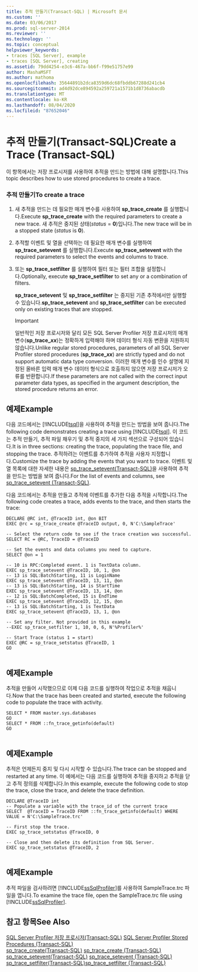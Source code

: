 ```yaml
---
title: 추적 만들기(Transact-SQL) | Microsoft 문서
ms.custom: ''
ms.date: 03/06/2017
ms.prod: sql-server-2014
ms.reviewer: ''
ms.technology: ''
ms.topic: conceptual
helpviewer_keywords:
- traces [SQL Server], example
- traces [SQL Server], creating
ms.assetid: 79dd4254-e3c6-467a-bb6f-f99e51757e99
author: MashaMSFT
ms.author: mathoma
ms.openlocfilehash: 35644891b2dca8359d6dc68fbddb67288d241cb4
ms.sourcegitcommit: ad4d92dce894592a259721a1571b1d8736abacdb
ms.translationtype: MT
ms.contentlocale: ko-KR
ms.lasthandoff: 08/04/2020
ms.locfileid: "87652046"
---
```

# <a name="create-a-trace-transact-sql"></a><span data-ttu-id="d40e4-102">추적 만들기(Transact-SQL)</span><span class="sxs-lookup"><span data-stu-id="d40e4-102">Create a Trace (Transact-SQL)</span></span>
  <span data-ttu-id="d40e4-103">이 항목에서는 저장 프로시저를 사용하여 추적을 만드는 방법에 대해 설명합니다.</span><span class="sxs-lookup"><span data-stu-id="d40e4-103">This topic describes how to use stored procedures to create a trace.</span></span>  
  
### <a name="to-create-a-trace"></a><span data-ttu-id="d40e4-104">추적 만들기</span><span class="sxs-lookup"><span data-stu-id="d40e4-104">To create a trace</span></span>  
  
1.  <span data-ttu-id="d40e4-105">새 추적을 만드는 데 필요한 매개 변수를 사용하여 **sp_trace_create** 를 실행합니다.</span><span class="sxs-lookup"><span data-stu-id="d40e4-105">Execute **sp_trace_create** with the required parameters to create a new trace.</span></span> <span data-ttu-id="d40e4-106">새 추적은 중지된 상태(*status* = **0**)입니다.</span><span class="sxs-lookup"><span data-stu-id="d40e4-106">The new trace will be in a stopped state (*status* is **0**).</span></span>  
  
2.  <span data-ttu-id="d40e4-107">추적할 이벤트 및 열을 선택하는 데 필요한 매개 변수를 실행하여 **sp_trace_setevent** 를 실행합니다.</span><span class="sxs-lookup"><span data-stu-id="d40e4-107">Execute **sp_trace_setevent** with the required parameters to select the events and columns to trace.</span></span>  
  
3.  <span data-ttu-id="d40e4-108">또는 **sp_trace_setfilter** 를 실행하여 필터 또는 필터 조합을 설정합니다.</span><span class="sxs-lookup"><span data-stu-id="d40e4-108">Optionally, execute **sp_trace_setfilter** to set any or a combination of filters.</span></span>  
  
     <span data-ttu-id="d40e4-109">**sp_trace_setevent** 및 **sp_trace_setfilter** 는 중지된 기존 추적에서만 실행할 수 있습니다.</span><span class="sxs-lookup"><span data-stu-id="d40e4-109">**sp_trace_setevent** and **sp_trace_setfilter** can be executed only on existing traces that are stopped.</span></span>  
  
    > [!IMPORTANT]  
    >  <span data-ttu-id="d40e4-110">일반적인 저장 프로시저와 달리 모든 SQL Server Profiler 저장 프로시저의 매개 변수(<strong>sp_trace_*xx*</strong>)는 정확하게 입력해야 하며 데이터 형식 자동 변환을 지원하지 않습니다.</span><span class="sxs-lookup"><span data-stu-id="d40e4-110">Unlike regular stored procedures, parameters of all SQL Server Profiler stored procedures (<strong>sp_trace_*xx*</strong>) are strictly typed and do not support automatic data type conversion.</span></span> <span data-ttu-id="d40e4-111">이러한 매개 변수를 인수 설명에 지정된 올바른 입력 매개 변수 데이터 형식으로 호출하지 않으면 저장 프로시저가 오류를 반환합니다.</span><span class="sxs-lookup"><span data-stu-id="d40e4-111">If these parameters are not called with the correct input parameter data types, as specified in the argument description, the stored procedure returns an error.</span></span>  
  
## <a name="example"></a><span data-ttu-id="d40e4-112">예제</span><span class="sxs-lookup"><span data-stu-id="d40e4-112">Example</span></span>  
 <span data-ttu-id="d40e4-113">다음 코드에서는 [!INCLUDE[tsql](../../includes/tsql-md.md)]을 사용하여 추적을 만드는 방법을 보여 줍니다.</span><span class="sxs-lookup"><span data-stu-id="d40e4-113">The following code demonstrates creating a trace using [!INCLUDE[tsql](../../includes/tsql-md.md)].</span></span> <span data-ttu-id="d40e4-114">이 코드는 추적 만들기, 추적 파일 채우기 및 추적 중지의 세 가지 섹션으로 구성되어 있습니다.</span><span class="sxs-lookup"><span data-stu-id="d40e4-114">It is in three sections: creating the trace, populating the trace file, and stopping the trace.</span></span> <span data-ttu-id="d40e4-115">추적하려는 이벤트를 추가하여 추적을 사용자 지정합니다.</span><span class="sxs-lookup"><span data-stu-id="d40e4-115">Customize the trace by adding the events that you want to trace.</span></span> <span data-ttu-id="d40e4-116">이벤트 및 열 목록에 대한 자세한 내용은 [sp_trace_setevent&#40;Transact-SQL&#41;](/sql/relational-databases/system-stored-procedures/sp-trace-setevent-transact-sql)을 사용하여 추적을 만드는 방법을 보여 줍니다.</span><span class="sxs-lookup"><span data-stu-id="d40e4-116">For the list of events and columns, see [sp_trace_setevent &#40;Transact-SQL&#41;](/sql/relational-databases/system-stored-procedures/sp-trace-setevent-transact-sql).</span></span>  
  
 <span data-ttu-id="d40e4-117">다음 코드에서는 추적을 만들고 추적에 이벤트를 추가한 다음 추적을 시작합니다.</span><span class="sxs-lookup"><span data-stu-id="d40e4-117">The following code creates a trace, adds events to the trace, and then starts the trace:</span></span>  
  
```  
DECLARE @RC int, @TraceID int, @on BIT  
EXEC @rc = sp_trace_create @TraceID output, 0, N'C:\SampleTrace'  
  
-- Select the return code to see if the trace creation was successful.  
SELECT RC = @RC, TraceID = @TraceID  
  
-- Set the events and data columns you need to capture.  
SELECT @on = 1  
  
-- 10 is RPC:Completed event. 1 is TextData column.   
EXEC sp_trace_setevent @TraceID, 10, 1, @on   
-- 13 is SQL:BatchStarting, 11 is LoginName  
EXEC sp_trace_setevent @TraceID, 13, 11, @on   
-- 13 is SQL:BatchStarting, 14 is StartTime  
EXEC sp_trace_setevent @TraceID, 13, 14, @on   
-- 12 is SQL:BatchCompleted, 15 is EndTime  
EXEC sp_trace_setevent @TraceID, 12, 15, @on   
-- 13 is SQL:BatchStarting, 1 is TextData  
EXEC sp_trace_setevent @TraceID, 13, 1, @on   
  
-- Set any filter. Not provided in this example  
--EXEC sp_trace_setfilter 1, 10, 0, 6, N'%Profiler%'  
  
-- Start Trace (status 1 = start)  
EXEC @RC = sp_trace_setstatus @TraceID, 1  
GO  
  
```  
  
## <a name="example"></a><span data-ttu-id="d40e4-118">예제</span><span class="sxs-lookup"><span data-stu-id="d40e4-118">Example</span></span>  
 <span data-ttu-id="d40e4-119">추적을 만들어 시작했으므로 이제 다음 코드를 실행하여 작업으로 추적을 채웁니다.</span><span class="sxs-lookup"><span data-stu-id="d40e4-119">Now that the trace has been created and started, execute the following code to populate the trace with activity.</span></span>  
  
```  
SELECT * FROM master.sys.databases  
GO  
SELECT * FROM ::fn_trace_getinfo(default)  
GO  
  
```  
  
## <a name="example"></a><span data-ttu-id="d40e4-120">예제</span><span class="sxs-lookup"><span data-stu-id="d40e4-120">Example</span></span>  
 <span data-ttu-id="d40e4-121">추적은 언제든지 중지 및 다시 시작할 수 있습니다.</span><span class="sxs-lookup"><span data-stu-id="d40e4-121">The trace can be stopped and restarted at any time.</span></span> <span data-ttu-id="d40e4-122">이 예에서는 다음 코드를 실행하여 추적을 중지하고 추적을 닫고 추적 정의를 삭제합니다.</span><span class="sxs-lookup"><span data-stu-id="d40e4-122">In this example, execute the following code to stop the trace, close the trace, and delete the trace definition.</span></span>  
  
```  
DECLARE @TraceID int  
-- Populate a variable with the trace_id of the current trace  
SELECT  @TraceID = TraceID FROM ::fn_trace_getinfo(default) WHERE VALUE = N'C:\SampleTrace.trc'  
  
-- First stop the trace.   
EXEC sp_trace_setstatus @TraceID, 0  
  
-- Close and then delete its definition from SQL Server.   
EXEC sp_trace_setstatus @TraceID, 2  
  
```  
  
## <a name="example"></a><span data-ttu-id="d40e4-123">예제</span><span class="sxs-lookup"><span data-stu-id="d40e4-123">Example</span></span>  
 <span data-ttu-id="d40e4-124">추적 파일을 검사하려면 [!INCLUDE[ssSqlProfiler](../../includes/sssqlprofiler-md.md)]를 사용하여 SampleTrace.trc 파일을 엽니다.</span><span class="sxs-lookup"><span data-stu-id="d40e4-124">To examine the trace file, open the SampleTrace.trc file using [!INCLUDE[ssSqlProfiler](../../includes/sssqlprofiler-md.md)].</span></span>  
  
## <a name="see-also"></a><span data-ttu-id="d40e4-125">참고 항목</span><span class="sxs-lookup"><span data-stu-id="d40e4-125">See Also</span></span>  
 <span data-ttu-id="d40e4-126">[SQL Server Profiler 저장 프로시저&#40;Transact-SQL&#41;](/sql/relational-databases/system-stored-procedures/sql-server-profiler-stored-procedures-transact-sql) </span><span class="sxs-lookup"><span data-stu-id="d40e4-126">[SQL Server Profiler Stored Procedures &#40;Transact-SQL&#41;](/sql/relational-databases/system-stored-procedures/sql-server-profiler-stored-procedures-transact-sql) </span></span>  
 <span data-ttu-id="d40e4-127">[sp_trace_create&#40;Transact-SQL&#41;](/sql/relational-databases/system-stored-procedures/sp-trace-create-transact-sql) </span><span class="sxs-lookup"><span data-stu-id="d40e4-127">[sp_trace_create &#40;Transact-SQL&#41;](/sql/relational-databases/system-stored-procedures/sp-trace-create-transact-sql) </span></span>  
 <span data-ttu-id="d40e4-128">[sp_trace_setevent&#40;Transact-SQL&#41;](/sql/relational-databases/system-stored-procedures/sp-trace-setevent-transact-sql) </span><span class="sxs-lookup"><span data-stu-id="d40e4-128">[sp_trace_setevent &#40;Transact-SQL&#41;](/sql/relational-databases/system-stored-procedures/sp-trace-setevent-transact-sql) </span></span>  
 [<span data-ttu-id="d40e4-129">sp_trace_setfilter&#40;Transact-SQL&#41;</span><span class="sxs-lookup"><span data-stu-id="d40e4-129">sp_trace_setfilter &#40;Transact-SQL&#41;</span></span>](/sql/relational-databases/system-stored-procedures/sp-trace-setfilter-transact-sql)  
  
  
